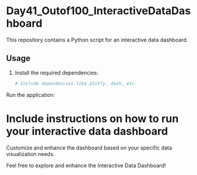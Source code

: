 
# Day41_Outof100_InteractiveDataDashboard

This repository contains a Python script for an interactive data dashboard.

## Usage

1. Install the required dependencies:
   ```bash
   # Include dependencies like plotly, dash, etc.
Run the application:

# Include instructions on how to run your interactive data dashboard
Customize and enhance the dashboard based on your specific data visualization needs.

Feel free to explore and enhance the Interactive Data Dashboard!
